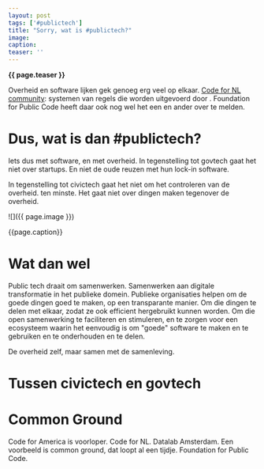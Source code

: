 ```yaml
---
layout: post
tags: ['#publictech']
title: "Sorry, wat is #publictech?"
image: 
caption: 
teaser: ''
---
```

<strong>{{ page.teaser }}</strong>

Overheid en software lijken gek genoeg erg veel op elkaar. [Code for NL community](https://praatmee.codefor.nl): systemen van regels die worden uitgevoerd door . Foundation for Public Code heeft daar ook nog wel het een en ander over te melden.

# Dus, wat is dan #publictech?

Iets dus met software, en met overheid. In tegenstelling tot govtech gaat het niet over startups. En niet de oude reuzen met hun lock-in software.

In tegenstelling tot civictech gaat het niet om het controleren van de overheid. ten minste. Het gaat niet over dingen maken tegenover de overheid.

![]({{ page.image }})

<figcaption>{{page.caption}}</figcaption>

# Wat dan wel

Public tech draait om samenwerken. Samenwerken aan digitale transformatie in het publieke domein. Publieke organisaties helpen om de goede dingen goed te maken, op een transparante manier. Om die dingen te delen met elkaar, zodat ze ook efficient hergebruikt kunnen worden. Om die open samenwerking te faciliteren en stimuleren, en te zorgen voor een ecosysteem waarin het eenvoudig is om "goede" software te maken en te gebruiken en te onderhouden en te delen.

De overheid zelf, maar samen met de samenleving.

# Tussen civictech en govtech

# Common Ground

Code for America is voorloper. Code for NL. Datalab Amsterdam. Een voorbeeld is common ground, dat loopt al een tijdje. Foundation for Public Code.